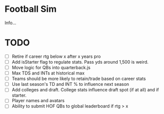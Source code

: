 # Football Sim
Info...

# TODO

- [ ] Retire if career rtg below x after x years pro
- [ ] Add isStarter flag to regulate stats. Pass yds around 1,500 is weird.
- [ ] Move logic for QBs into quarterback.js
- [ ] Max TDS and INTs at historical max
- [ ] Teams should be more likely to retain/trade based on career stats
- [ ] Use last season's TD and INT % to influence next season
- [ ] Add colleges and draft. College stats influence draft spot (if at all) and if starter. 
- [ ] Player names and avatars
- [ ] Ability to submit HOF QBs to global leaderboard if rtg > x
